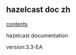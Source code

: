 hazelcast doc zh
----------------

[contents](src/contents.md)

hazelcast documentation 

version:3.3-EA